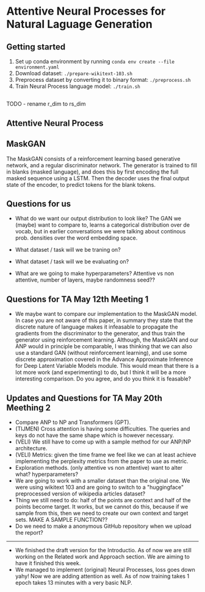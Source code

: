 # Attentive Neural Processes for Natural Laguage Generation

## Getting started

1. Set up conda environment by running `conda env create --file environment.yaml`
2. Download dataset: `./prepare-wikitext-103.sh`
3. Preprocess dataset by converting it to binary format: `./preprocess.sh`
4. Train Neural Process language model: `./train.sh`

## 

TODO - rename r_dim to rs_dim

## Attentive Neural Process

## MaskGAN
The MaskGAN consists of a reinforcement learning based generative network, and a regular discriminator network. The generator is trained to fill in blanks (masked language), and does this by first encoding the full masked sequence using a LSTM. Then the decoder uses the final output state of the encoder, to predict tokens for the blank tokens.

## Questions for us
- What do we want our output distribution to look like? The GAN we (maybe) want to compare to, learns a categorical distribution over de vocab, but in earlier conversations we were talking about continous prob. densities over the word embedding space.

- What dataset / task will we be traning on?
- What dataset / task will we be evaluating on?
- What are we going to make hyperparameters? Attentive vs non attentive, number of layers, maybe randomness seed?? 

## Questions for TA May 12th Meeting 1
- We maybe want to compare our implementation to the MaskGAN model. In case you are not aware of this paper, in summary they state that the discrete nature of language makes it infeasable to propagate the gradients from the discriminator to the generator, and thus train the generator using reinforcement learning. Although, the MaskGAN and our ANP would in principle be comparable, I was thinking that we can also use a standard GAN (without reinforcement learning), and use some discrete approximation covered in the Advance Approximate Inference for Deep Latent Variable Models module. This would mean that there is a lot more work (and experimenting) to do, but I think it will be a more interesting comparison. Do you agree, and do you think it is feasable?

## Updates and Questions for TA May 20th Meething 2
- Compare ANP to NP and Transformers (GPT). 
- (TIJMEN) Cross attention is having some difficulties. The queries and keys do not have the same shape which is however necessary. 
- (VELI) We still have to come up with a sample method for our ANP/NP architecture. 
- (VELI) Metrics: given the time frame we feel like we can at least achieve implementing the perplexity metrics from the paper to use as metric. 
- Exploration methods. (only attentive vs non attentive) want to alter what? hyperparameters? 
- We are going to work with a smaller dataset than the original one. We were using wikitext 103 and are going to switch to a "huggingface" preprocessed version of wikipedia articles dataset? 
- Thing we still need to do: half of the points are context and half of the points become target. It works, but we cannot do this, because if we sample from this, then we need to create our own context and target sets. MAKE A SAMPLE FUNCTION?? 
- Do we need to make a anonymous GitHub repository when we upload the report? 
- ------------------------------------------------------------------------------------------------------------------- 
- We finished the draft version for the Introductio. As of now we are still working on the Related work and Approach section. We are aiming to have it finished this week. 
- We managed to implement (original) Neural Processes, loss goes down yahy! Now we are adding attention as well. As of now training takes 1 epoch takes 13 minutes with a very basic NLP.
